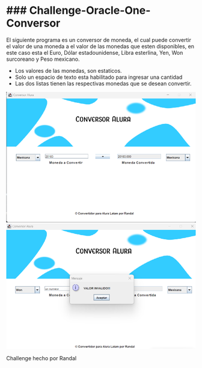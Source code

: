 # ### Challenge-Oracle-One-Conversor
<p>
El siguiente programa es un conversor de moneda, el cual puede convertir el valor de una moneda a el valor de las monedas que esten disponibles, en este caso esta el Euro, Dólar estadounidense, Libra esterlina, Yen, Won surcoreano y Peso mexicano.
</p>

- Los valores de las monedas, son estaticos.
- Solo un espacio de texto esta habilitado para ingresar una cantidad
- Las dos listas tienen las respectivas monedas que se desean convertir.

![](https://github.com/Randal-eng/Challenge-Oracle-One/blob/main/Img/Captura%20de%20pantalla%202023-08-01%20012025.png)
![](https://github.com/Randal-eng/Challenge-Oracle-One/blob/main/Img/Captura%20de%20pantalla%202023-08-01%20012107.png)

<p>
Challenge hecho por Randal
</p>
